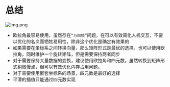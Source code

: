 # 总结

![img.png](/imgs/computes-course/quaternion-4.png)

- 欧拉角最容易使用，虽然存在`“万向锁”`问题，在可以有效简化人机交互，不要以优化的名义而牺牲易用性，除非这个优化是确定有效果的
- 如果需要在坐标系之间转换向量，那么矩阵形式是最优的选择。也可以使用欧拉角，同时维护一个旋转矩阵，但是需要保持两者同步
- 对于需要保持大量数据的变换，建议使用欧拉角和四元数，虽然转换到矩阵形式稍微慢点，但可以有效优化内存占用问题。
- 对于需要使用嵌套坐标系的场景，四元数是最好的选择
- 平滑的插值只能通过四元数实现

[//]: # '## 从欧拉角转换为矩阵'
[//]: #
[//]: # '## 从矩阵转换为欧拉角'
[//]: #
[//]: # '## 从四元数转换为矩阵'
[//]: #
[//]: # '## 从矩阵转换为四元数'
[//]: #
[//]: # '## 从欧拉角转换为四元数'
[//]: #
[//]: # '## 从四元数转换为欧拉角'
